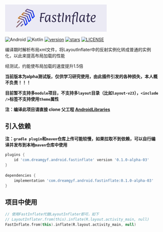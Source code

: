 <img src="./logo.png" width="66%"/>

![Android](https://img.shields.io/badge/-Android-brightgreen)
![Kotlin](https://img.shields.io/badge/-Kotlin-blueviolet)
[![version](https://img.shields.io/github/v/release/dreamgyf/FastInflate.svg?label=version&color=red)](https://github.com/dreamgyf/FastInflate/releases)
[![stars](https://img.shields.io/github/stars/dreamgyf/FastInflate)](https://github.com/dreamgyf/FastInflate/stargazers)
[![LICENSE](https://img.shields.io/github/license/dreamgyf/FastInflate)](https://github.com/dreamgyf/FastInflate/blob/master/LICENSE)

编译期时解析布局xml文件，将LayoutInflater中的反射实例化转成普通的实例化，以此来提高布局加载的性能

经测试，约能使布局加载的速度提升1.5倍

**当前版本为alpha测试版，仅供学习研究使用，由此插件引发的各种损失，本人概不负责！！！**

**目前暂不支持多`module`项目，不支持多`layout`目录（比如`layout-v23`），`<include />`标签不支持使用`theme`属性**

**注：编译此项目请直接 clone 父工程 [AndroidLibraries](https://github.com/dreamgyf/AndroidLibraries)**

## 引入依赖

**注：`gradle plugin`和`maven`仓库上传可能较慢，如果拉取不到依赖，可以自行编译并发布到本地`maven`仓库中使用**

```groovy
plugins {
    id 'com.dreamgyf.android.fastinflate' version '0.1.0-alpha-03'
}

dependencies {
    implementation 'com.dreamgyf.android.fastinflate:0.1.0-alpha-03'
}
```

## 项目中使用

```kotlin
// 使用FastInflate代替LayoutInflater即可，如下
// LayoutInflater.from(this).inflate(R.layout.activity_main, null)
FastInflate.from(this).inflate(R.layout.activity_main, null)
```
